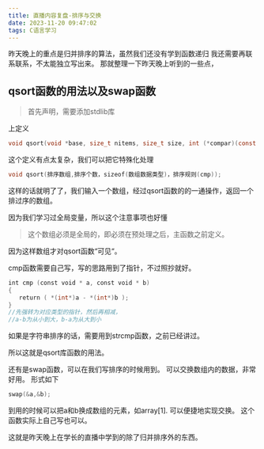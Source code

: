 ```yaml
---
title: 直播内容复盘-排序与交换
date: 2023-11-20 09:47:02
tags: C语言学习
---
```

昨天晚上的重点是归并排序的算法，虽然我们还没有学到函数递归
我还需要再联系联系，不太能独立写出来。
那就整理一下昨天晚上听到的一些点，<!--more-->

## qsort函数的用法以及swap函数
> 首先声明，需要添加stdlib库

上定义
```C
void qsort(void *base, size_t nitems, size_t size, int (*compar)(const void *, const void*))
```

这个定义有点太复杂，我们可以把它特殊化处理

```C
void qsort(排序数组,排序个数，sizeof(数组数据类型)，排序规则(cmp));
```

这样的话就明了了，我们输入一个数组，经过qsort函数的的一通操作，返回一个排过序的数组。

因为我们学习过全局变量，所以这个注意事项也好懂

> 这个数组必须是全局的，即必须在预处理之后，主函数之前定义。

因为这样数组才对qsort函数“可见“。

cmp函数需要自己写，写的思路用到了指针，不过照抄就好。

```C
int cmp (const void * a, const void * b)  
{  
   return ( *(int*)a - *(int*)b );  
}
//先强转为对应类型的指针，然后再相减，
//a-b为从小到大，b-a为从大到小
```

如果是字符串排序的话，需要用到strcmp函数，之前已经讲过。

所以这就是qsort库函数的用法。

还有是swap函数，可以在我们写排序的时候用到。
可以交换数组内的数据，非常好用。
形式如下
```C
swap(&a,&b);
```
到用的时候可以把a和b换成数组的元素，如array[1].
可以便捷地实现交换。
这个函数实际上自己写也可以。

这就是昨天晚上在学长的直播中学到的除了归并排序外的东西。

